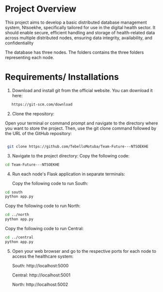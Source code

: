 # Project Overview
This project aims to develop a basic distributed database management system, Ntsoekhe,  specifically tailored for use in the digital health sector. It should enable secure, efficient handling  and storage of health-related data across multiple distributed nodes, ensuring data integrity,  availability, and confidentiality

The database has three nodes. The folders contains the three folders representing each node. 

# Requirements/ Installations
1. Download and install git from the official website.
    You can download it here:
  ```bash
     https://git-scm.com/download
  ```
2. Clone the repository:
   
Open your terminal or command prompt and navigate to the directory where you want to store the project. Then, use the git clone command followed by the URL of the GitHub repository:

  ```bash
  
   git clone https://github.com/TebelloMotuba/Team-Future---NTSOEKHE
  ```
3. Navigate to the project directory:
   Copy the following code:
  ```bash
  cd Team-Future---NTSOEKHE
  ```
4. Run each node's Flask application in separate terminals:
   
   Copy the following code to run South:
```bash
cd south
python app.py
```

Copy the following code to run North:
```bash
cd ../north
python app.py
```
Copy the following code to run Central:
```bash
cd ../central
python app.py
```
5. Open your web browser and go to the respective ports for each node to access the healthcare system:
   
   South: http://localhost:5000
   
   Central: http://localhost:5001
   
   North: http://localhost:5002



